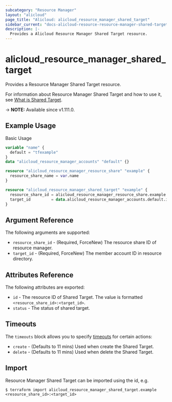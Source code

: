 ```yaml
---
subcategory: "Resource Manager"
layout: "alicloud"
page_title: "Alicloud: alicloud_resource_manager_shared_target"
sidebar_current: "docs-alicloud-resource-resource-manager-shared-target"
description: |-
  Provides a Alicloud Resource Manager Shared Target resource.
---
```


# alicloud_resource_manager_shared_target

Provides a Resource Manager Shared Target resource.

For information about Resource Manager Shared Target and how to use it, see [What is Shared Target](https://www.alibabacloud.com/help/en/doc-detail/94475.htm).

-> **NOTE:** Available since v1.111.0.

## Example Usage

Basic Usage

```terraform
variable "name" {
  default = "tfexample"
}
data "alicloud_resource_manager_accounts" "default" {}

resource "alicloud_resource_manager_resource_share" "example" {
  resource_share_name = var.name
}

resource "alicloud_resource_manager_shared_target" "example" {
  resource_share_id = alicloud_resource_manager_resource_share.example.id
  target_id         = data.alicloud_resource_manager_accounts.default.ids.0
}
```

## Argument Reference

The following arguments are supported:

* `resource_share_id` - (Required, ForceNew) The resource share ID of resource manager.
* `target_id` - (Required, ForceNew) The member account ID in resource directory.

## Attributes Reference

The following attributes are exported:

* `id` - The resource ID of Shared Target. The value is formatted `<resource_share_id>:<target_id>`.
* `status` - The status of shared target.

## Timeouts

The `timeouts` block allows you to specify [timeouts](https://www.terraform.io/docs/configuration-0-11/resources.html#timeouts) for certain actions:

* `create` - (Defaults to 11 mins) Used when create the Shared Target.
* `delete` - (Defaults to 11 mins) Used when delete the Shared Target.

## Import

Resource Manager Shared Target can be imported using the id, e.g.

```shell
$ terraform import alicloud_resource_manager_shared_target.example <resource_share_id>:<target_id>
```
